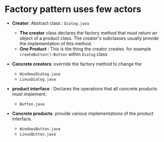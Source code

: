 # Factory pattern uses few actors
* **Creator**: Abstract class : `Dialog.java`
    * **The creator** class declares the factory method that must return an object of a product class. The creator's subclasses usually provide the implementation of this method.
    * **One Product** : This is the thing the creator creates. for example `createButton():Button` within `Dialog` class

* **Concrete creators**: override the factory method to change the
    * `WindowsDialog.java`
    * `LinuxDialog.java`

* **product interface** : Declares the operations that all concrete products must implement. 
    * `Button.java`

* **Concrete products**: provide various implementations of the product interface.
    * `WindowsButton.java`
    * `LinuxButton.java`